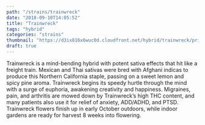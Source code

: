 ```yaml
---
path: "/strains/trainwreck"
date: "2018-09-10T14:05:52"
title: "Trainwreck"
tags: "hybrid"
categories: "strains"
thumbnail: "https://d3ix816x6wuc0d.cloudfront.net/hybrid/trainwreck/primary?width=480"
draft: true
---
```

Trainwreck is a mind-bending hybrid with potent sativa effects that hit like a freight train. Mexican and Thai sativas were bred with Afghani indicas to produce this Northern California staple, passing on a sweet lemon and spicy pine aroma. Trainwreck begins its speedy hurtle through the mind with a surge of euphoria, awakening creativity and happiness. Migraines, pain, and arthritis are mowed down by Trainwreck’s high THC content, and many patients also use it for relief of anxiety, ADD/ADHD, and PTSD. Trainwreck flowers finish up in early October outdoors, while indoor gardens are ready for harvest 8 weeks into flowering.
